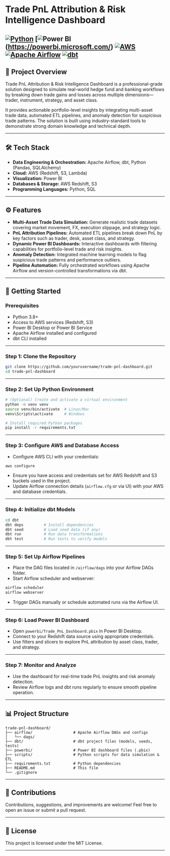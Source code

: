 
# Trade PnL Attribution & Risk Intelligence Dashboard

[![Python](https://img.shields.io/badge/python-3.8%2B-blue)](https://www.python.org/)  [![Power BI](https://img.shields.io/badge/Power%20BI-Dashboard-green)(https://powerbi.microsoft.com/)  [![AWS](https://img.shields.io/badge/AWS-Cloud-orange)](https://aws.amazon.com/)  
[![Apache Airflow](https://img.shields.io/badge/Apache-Airflow-blue)](https://airflow.apache.org/)  [![dbt](https://img.shields.io/badge/dbt-Data%20Transformation-lightgrey)](https://www.getdbt.com/)
---

## 🚀 Project Overview

Trade PnL Attribution & Risk Intelligence Dashboard is a professional-grade solution designed to simulate real-world hedge fund and banking workflows by breaking down trade gains and losses across multiple dimensions—trader, instrument, strategy, and asset class.  

It provides actionable portfolio-level insights by integrating multi-asset trade data, automated ETL pipelines, and anomaly detection for suspicious trade patterns. The solution is built using industry-standard tools to demonstrate strong domain knowledge and technical depth.

---

## 🛠️ Tech Stack

- **Data Engineering & Orchestration:** Apache Airflow, dbt, Python (Pandas, SQLAlchemy)  
- **Cloud:** AWS (Redshift, S3, Lambda)  
- **Visualization:** Power BI  
- **Databases & Storage:** AWS Redshift, S3  
- **Programming Languages:** Python, SQL  

---

## ⚙️ Features

- **Multi-Asset Trade Data Simulation:** Generate realistic trade datasets covering market movement, FX, execution slippage, and strategy logic.  
- **PnL Attribution Pipelines:** Automated ETL pipelines break down PnL by key factors such as trader, desk, asset class, and strategy.  
- **Dynamic Power BI Dashboards:** Interactive dashboards with filtering capabilities for portfolio-level trade and risk insights.  
- **Anomaly Detection:** Integrated machine learning models to flag suspicious trade patterns and performance outliers.  
- **Pipeline Automation:** Fully orchestrated workflows using Apache Airflow and version-controlled transformations via dbt.  

---

## 🎯 Getting Started

### Prerequisites

- Python 3.8+  
- Access to AWS services (Redshift, S3)  
- Power BI Desktop or Power BI Service  
- Apache Airflow installed and configured  
- dbt CLI installed  

---

### Step 1: Clone the Repository

```bash
git clone https://github.com/yourusername/trade-pnl-dashboard.git
cd trade-pnl-dashboard
````

---

### Step 2: Set Up Python Environment

```bash
# (Optional) Create and activate a virtual environment
python -m venv venv
source venv/bin/activate  # Linux/Mac
venv\Scripts\activate     # Windows

# Install required Python packages
pip install -r requirements.txt
```

---

### Step 3: Configure AWS and Database Access

* Configure AWS CLI with your credentials:

```bash
aws configure
```

* Ensure you have access and credentials set for AWS Redshift and S3 buckets used in the project.
* Update Airflow connection details (`airflow.cfg` or via UI) with your AWS and database credentials.

---

### Step 4: Initialize dbt Models

```bash
cd dbt
dbt deps         # Install dependencies
dbt seed         # Load seed data (if any)
dbt run          # Run data transformations
dbt test         # Run tests to verify models
```

---

### Step 5: Set Up Airflow Pipelines

* Place the DAG files located in `/airflow/dags` into your Airflow DAGs folder.
* Start Airflow scheduler and webserver:

```bash
airflow scheduler
airflow webserver
```

* Trigger DAGs manually or schedule automated runs via the Airflow UI.

---

### Step 6: Load Power BI Dashboard

* Open `powerbi/Trade_PnL_Dashboard.pbix` in Power BI Desktop.
* Connect to your Redshift data source using appropriate credentials.
* Use filters and slicers to explore PnL attribution by asset class, trader, and strategy.

---

### Step 7: Monitor and Analyze

* Use the dashboard for real-time trade PnL insights and risk anomaly detection.
* Review Airflow logs and dbt runs regularly to ensure smooth pipeline operation.

---

## 📊 Project Structure

```
trade-pnl-dashboard/
├── airflow/                  # Apache Airflow DAGs and configs
│   └── dags/
├── dbt/                      # dbt project files (models, seeds, tests)
├── powerbi/                  # Power BI dashboard files (.pbix)
├── scripts/                  # Python scripts for data simulation & ETL
├── requirements.txt          # Python dependencies
├── README.md                 # This file
└── .gitignore
```

---

## 🤝 Contributions

Contributions, suggestions, and improvements are welcome! Feel free to open an issue or submit a pull request.

---

## 📜 License

This project is licensed under the MIT License.

---

